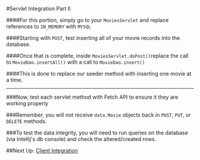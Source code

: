 #Servlet Integration Part II

####For this portion, simply go to your `MoviesServlet` and replace references to `IN_MEMORY` with `MYSQL`

####Starting with `POST`, test inserting all of your movie records into the database.

####Once that is complete, inside `MoviesServlet.doPost()`replace the call to `MovieDao.insertAll()` with a call to `MovieDao.insert()`

####This is done to replace our seeder method with inserting one movie at a time.

---

###Now, test each servlet method with Fetch API to ensure it they are working properly

###Remember, you will not receive `data.Movie` objects back in `POST`, `PUT`, or `DELETE` methods.

###To test the data integrity, you will need to run queries on the database (via Intellij's db console) and check the altered/created rows.

##Next Up: [Client Integration](10-client-integration.md)
